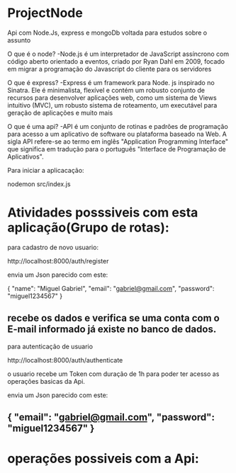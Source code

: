 # ProjectNode
Api com Node.Js, express e mongoDb voltada para estudos sobre o assunto

O que é o node?
-Node.js é um interpretador de JavaScript assíncrono com código aberto orientado a eventos, criado por Ryan Dahl em 2009, focado em migrar a programação do Javascript do cliente para os servidores

O que é express?
-Express é um framework para Node. js inspirado no Sinatra. Ele é minimalista, flexível e contém um robusto conjunto de recursos para desenvolver aplicações web, como um sistema de Views intuitivo (MVC), um robusto sistema de roteamento, um executável para geração de aplicações e muito mais

O que é uma api?
-API é um conjunto de rotinas e padrões de programação para acesso a um aplicativo de software ou plataforma baseado na Web. A sigla API refere-se ao termo em inglês "Application Programming Interface" que significa em tradução para o português "Interface de Programação de Aplicativos".

Para iniciar a aplicacação:

nodemon src/index.js

# Atividades posssiveis com esta aplicação(Grupo de rotas):

para cadastro de novo usuario:

http://localhost:8000/auth/register

envia um Json parecido com este:

{
"name": "Miguel Gabriel",
"email": "gabriel@gmail.com",
"password": "miguel1234567"
}

recebe os dados e verifica se uma conta com o E-mail informado já existe no banco de dados.
-----------------------------------------------------------------------------------------------------------------------------

para autenticação de usuario

http://localhost:8000/auth/authenticate

o usuario recebe um Token com duração de 1h para poder ter acesso as operações basicas da Api.

envia um Json parecido com este:

{
"email": "gabriel@gmail.com",
"password": "miguel1234567"
}
-----------------------------------------------------------------------------------------------------------------------------

# operações possiveis com a Api:


